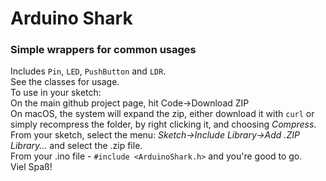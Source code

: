 # Arduino Shark

### Simple wrappers for common usages

Includes `Pin`, `LED`, `PushButton` and `LDR`.  
See the classes for usage.  
To use in your sketch:  
On the main github project page, hit Code->Download ZIP  
On macOS, the system will expand the zip, either download it with `curl` or simply recompress the folder, by right clicking it, and choosing _Compress_.  
From your sketch, select the menu: _Sketch->Include Library->Add .ZIP Library..._ and select the .zip file.  
From your .ino file - `#include <ArduinoShark.h>` and you're good to go.  
Viel Spaß!
